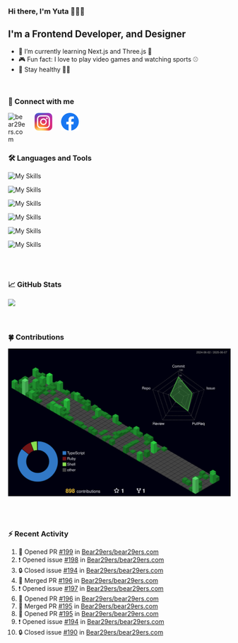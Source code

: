 ### Hi there, I'm Yuta 🤟🏻🐻

## I'm a Frontend Developer, and Designer

- 🌱 I’m currently learning Next.js and Three.js 🤣
- 🎮 Fun fact: I love to play video games and watching sports ⚾️
- 🏃 Stay healthy 🏋🏻

<br />

### :wave: Connect with me

[<img align="left" alt="bear29ers.com" width="40px" src="https://user-images.githubusercontent.com/39920490/156489586-f125813b-e344-46d6-9306-f5786684b976.jpg" style="margin-right: 20px;" />](https://bear29ers.com)
[<img align="left" alt="Yuta Okuma | Instagram" width="40px" src="https://github.com/github/explore/blob/main/topics/instagram/instagram.png?raw=true" style="margin-right: 20px;" />](https://www.instagram.com/bear29ers/)
[<img align="left" alt="Yuta Okuma | Facebook" width="40px" src="https://github.com/github/explore/blob/main/topics/facebook/facebook.png?raw=true" style="margin-right: 20px;" />](https://www.facebook.com/bear29ers/)

<!-- [<img align="left" alt="Yuta Okuma | Wantedly" width="40px" src="https://user-images.githubusercontent.com/39920490/156489528-fdc520d6-10f1-43b6-8bf8-fadf8dcf1a90.jpg" style="margin-right: 20px;" />](https://www.wantedly.com/id/yuta_okuma_b) -->

<br />
<br />
<br />
<br />

### :hammer_and_wrench: Languages and Tools

![My Skills](https://skillicons.dev/icons?i=html,css,sass,bootstrap,tailwind,js,ts,jquery,threejs,react)

![My Skills](https://skillicons.dev/icons?i=styledcomponents,emotion,materialui,nextjs,vercel,vue,nuxt,pinia,nodejs,express)

![My Skills](https://skillicons.dev/icons?i=webpack,vite,jest,vitest,babel,regex,npm,pnpm,php,laravel)

![My Skills](https://skillicons.dev/icons?i=mysql,sqlite,docker,git,github,githubactions,aws,firebase,vim,neovim)

![My Skills](https://skillicons.dev/icons?i=linux,bash,lua,markdown,svg,webstorm,vscode,atom,figma,xd)

![My Skills](https://skillicons.dev/icons?i=ps,ai,pr,ae,postman,sentry,codepen,stackoverflow,discord,apple)

<br />
<br />

### :chart_with_upwards_trend: GitHub Stats

<div style="display: flex;">
    <a href="https://github.com/Bear29ers">
        <img height="220px;" src="https://github-readme-stats-yuta-okumas-projects.vercel.app/api?username=Bear29ers&show_icons=true&theme=bear">
    </a>
</div>

<br />
<br />

### :four_leaf_clover: Contributions

![](./profile-3d-contrib/profile-night-green.svg)

<br />
<br />

### :zap: Recent Activity

<!--START_SECTION:activity-->

1. 💪 Opened PR [#199](https://github.com/Bear29ers/bear29ers.com/pull/199) in [Bear29ers/bear29ers.com](https://github.com/Bear29ers/bear29ers.com)
2. ❗ Opened issue [#198](https://github.com/Bear29ers/bear29ers.com/issues/198) in [Bear29ers/bear29ers.com](https://github.com/Bear29ers/bear29ers.com)
3. 🔒 Closed issue [#194](https://github.com/Bear29ers/bear29ers.com/issues/194) in [Bear29ers/bear29ers.com](https://github.com/Bear29ers/bear29ers.com)
4. 🎉 Merged PR [#196](https://github.com/Bear29ers/bear29ers.com/pull/196) in [Bear29ers/bear29ers.com](https://github.com/Bear29ers/bear29ers.com)
5. ❗ Opened issue [#197](https://github.com/Bear29ers/bear29ers.com/issues/197) in [Bear29ers/bear29ers.com](https://github.com/Bear29ers/bear29ers.com)
6. 💪 Opened PR [#196](https://github.com/Bear29ers/bear29ers.com/pull/196) in [Bear29ers/bear29ers.com](https://github.com/Bear29ers/bear29ers.com)
7. 🎉 Merged PR [#195](https://github.com/Bear29ers/bear29ers.com/pull/195) in [Bear29ers/bear29ers.com](https://github.com/Bear29ers/bear29ers.com)
8. 💪 Opened PR [#195](https://github.com/Bear29ers/bear29ers.com/pull/195) in [Bear29ers/bear29ers.com](https://github.com/Bear29ers/bear29ers.com)
9. ❗ Opened issue [#194](https://github.com/Bear29ers/bear29ers.com/issues/194) in [Bear29ers/bear29ers.com](https://github.com/Bear29ers/bear29ers.com)
10. 🔒 Closed issue [#190](https://github.com/Bear29ers/bear29ers.com/issues/190) in [Bear29ers/bear29ers.com](https://github.com/Bear29ers/bear29ers.com)

<!--END_SECTION:activity-->
